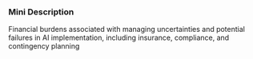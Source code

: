 ### Mini Description

Financial burdens associated with managing uncertainties and potential failures in AI implementation, including insurance, compliance, and contingency planning

